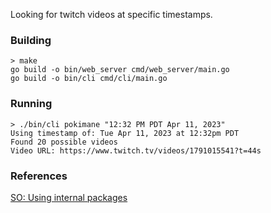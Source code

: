 
Looking for twitch videos at specific timestamps.

### Building

    > make
    go build -o bin/web_server cmd/web_server/main.go
    go build -o bin/cli cmd/cli/main.go

### Running

    > ./bin/cli pokimane "12:32 PM PDT Apr 11, 2023"
    Using timestamp of: Tue Apr 11, 2023 at 12:32pm PDT
    Found 20 possible videos
    Video URL: https://www.twitch.tv/videos/1791015541?t=44s

### References

[SO: Using internal packages](https://stackoverflow.com/questions/33351387/how-to-use-internal-packages)
